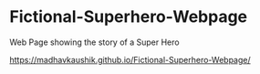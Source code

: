 # Fictional-Superhero-Webpage
Web Page showing the story of a Super Hero

https://madhavkaushik.github.io/Fictional-Superhero-Webpage/
